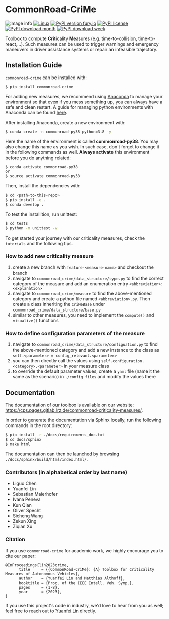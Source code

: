 # CommonRoad-CriMe
![image info](https://gitlab.lrz.de/tum-cps/commonroad-crime/-/raw/master/docs/figures/CriMe-banner.png)
[![Linux](https://img.shields.io/badge/os-linux?&logo=Linux&logoColor=white&labelColor=gray)](https://pypi.python.org/pypi/commonroad-openscenario-converter/)
[![PyPI version fury.io](https://badge.fury.io/py/commonroad-crime.svg?style=plastic)](https://pypi.python.org/pypi/commonroad-crime/)
[![PyPI license](https://img.shields.io/pypi/l/commonroad-crime.svg?style=plastic)](https://pypi.python.org/pypi/commonroad-crime/)<br>
[![PyPI download month](https://img.shields.io/pypi/dm/commonroad-crime.svg?style=plastic&label=PyPI%20downloads)](https://pypi.python.org/pypi/commonroad-crime/) 
[![PyPI download week](https://img.shields.io/pypi/dw/commonroad-crime.svg?style=plastic&label=PyPI%20downloads)](https://pypi.python.org/pypi/commonroad-crime/)<br>

Toolbox to compute **Cri**ticality **Me**asures 
(e.g. time-to-collision, time-to-react,...). Such measures
can be used to trigger warnings and emergency maneuvers 
in driver assistance systems or repair an infeasible 
trajectory. 

## Installation Guide

`commonroad-crime` can be installed with:

``` bash
$ pip install commonroad-crime
```
For adding new measures, we recommend using [Anaconda](https://www.anaconda.com/) to manage your environment so that even if you mess something up, you can always have a safe and clean restart. A guide for managing python environments with Anaconda can be found [here](https://conda.io/projects/conda/en/latest/user-guide/tasks/manage-environments.html).

After installing Anaconda, create a new environment with:
``` bash
$ conda create -n commonroad-py38 python=3.8 -y
```

Here the name of the environment is called **commonroad-py38**. You may also change this name as you wish. In such case, don't forget to change it in the following commands as well. **Always activate** this environment before you do anything related:

```sh
$ conda activate commonroad-py38
or
$ source activate commonroad-py38
```
Then, install the dependencies with:

```sh
$ cd <path-to-this-repo>
$ pip install -e .
$ conda develop .
```

To test the installition, run unittest:
```bash
$ cd tests
$ python -m unittest -v
```


To get started your journey with our criticality measures, check the `tutorials` and the following tips.

### How to add new criticality measure
1. create a new branch with `feature-<measure-name>` and checkout the branch
2. navigate to `commonroad_crime/data_structure/type.py` to find the correct category of the measure and add an 
enumeration entry `<abbreviation>: <explanation>`
3. navigate to `commonroad_crime/measure` to find the above-mentioned category and create a python file named
`<abbreviation>.py`. Then create a class inheriting the `CriMeBase` under `commonroad_crime/data_structure/base.py`
4. similar to other measures, you need to implement the `compute()` and `visualize()` functions

### How to define configuration parameters of the measure
1. navigate to `commonroad_crime/data_structure/configuation.py` to find the above-mentioned category and add a new 
instance to the class as `self.<parameter> = config_relevant.<parameter>`
2. you can then directly call the values using `self.configuration.<category>.<parameter>` in your measure class
3. to override the default parameter values, create a `yaml` file (name it the same as the scenario) in `./config_files` and modify the values there
## Documentation

The documentation of our toolbox is available on our website: https://cps.pages.gitlab.lrz.de/commonroad-criticality-measures/.

In order to generate the documentation via Sphinx locally, run the following commands in the root directory:

```bash
$ pip install -r ./docs/requirements_doc.txt
$ cd docs/sphinx
$ make html
```

The documentation can then be launched by browsing ``./docs/sphinx/build/html/index.html/``.

### Contributors (in alphabetical order by last name)
- Liguo Chen
- Yuanfei Lin
- Sebastian Maierhofer
- Ivana Peneva
- Kun Qian
- Oliver Specht
- Sicheng Wang
- Zekun Xing
- Ziqian Xu

### Citation
If you use `commonroad-crime` for academic work, we highly encourage you to cite our paper:
```text
@InProceedings{lin2023crime,
      title     = {{CommonRoad-CriMe}: {A} Toolbox for Criticality Measures of Autonomous Vehicles},
      author    = {Yuanfei Lin and Matthias Althoff},
      booktitle = {Proc. of the IEEE Intell. Veh. Symp.},     
      pages     = {1-8}, 
      year      = {2023},
}
```
If you use this project's code in industry, we'd love to hear from you as well; 
feel free to reach out to [Yuanfei Lin](mailto:yuanfei.lin@tum.de) directly.
